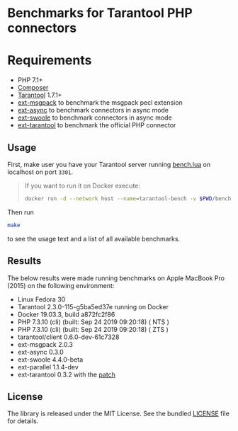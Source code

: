 # Benchmarks for Tarantool PHP connectors

# Requirements

 * PHP 7.1+
 * [Composer](https://getcomposer.org/)
 * [Tarantool](https://www.tarantool.io/) 1.7.1+
 * [ext-msgpack](https://github.com/msgpack/msgpack-php) to benchmark the msgpack pecl extension
 * [ext-async](https://github.com/dreamsxin/ext-async) to benchmark connectors in async mode
 * [ext-swoole]([https://github.com/swoole/swoole-src) to benchmark connectors in async mode
 * [ext-tarantool]([https://github.com/tarantool/tarantool-php) to benchmark the official PHP connector


## Usage

First, make user you have your Tarantool server running [bench.lua](bench.lua) on localhost on port `3301`.

> If you want to run it on Docker execute:
>
> ```bash
> docker run -d --network host --name=tarantool-bench -v $PWD/bench.lua:/bench.lua tarantool/tarantool:2 tarantool /bench.lua
> ```

Then run

```bash
make
```

to see the usage text and a list of all available benchmarks.


## Results

The below results were made running benchmarks on Apple MacBook Pro (2015) on the following environment: 

 * Linux Fedora 30
 * Tarantool 2.3.0-115-g5ba5ed37e running on Docker
 * Docker 19.03.3, build a872fc2f86
 * PHP 7.3.10 (cli) (built: Sep 24 2019 09:20:18) ( NTS )
 * PHP 7.3.10 (cli) (built: Sep 24 2019 09:20:18) ( ZTS )
 * tarantool/client 0.6.0-dev-61c7328
 * ext-msgpack 2.0.3
 * ext-async 0.3.0
 * ext-swoole 4.4.0-beta
 * ext-parallel 1.1.4-dev
 * ext-tarantool 0.3.2 with the [patch](https://github.com/tarantool/tarantool-php/pull/148/files) 


## License

The library is released under the MIT License. See the bundled [LICENSE](LICENSE) file for details.
